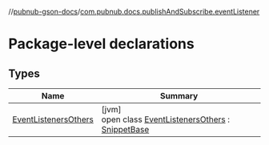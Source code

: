//[pubnub-gson-docs](../../index.md)/[com.pubnub.docs.publishAndSubscribe.eventListener](index.md)

# Package-level declarations

## Types

| Name | Summary |
|---|---|
| [EventListenersOthers](-event-listeners-others/index.md) | [jvm]<br>open class [EventListenersOthers](-event-listeners-others/index.md) : [SnippetBase](../com.pubnub.docs/-snippet-base/index.md) |
